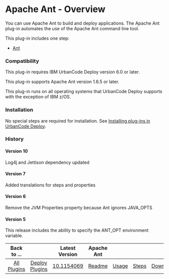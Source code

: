 
# Apache Ant - Overview

You can use Apache Ant to build and deploy applications. The Apache Ant plug-in automates the use of the Apache Ant command line tool.

This plug-in includes one step:

* [Ant](#ant "Ant")

### Compatibility

This plug-in requires IBM UrbanCode Deploy version 6.0 or later.

This plug-in supports Apache Ant version 1.6.5 or later.

This plug-in runs on all operating systems that UrbanCode Deploy supports with the exception of IBM z/OS.

### Installation

No special steps are required for installation. See [Installing plug-ins in UrbanCode Deploy](https://community.ibm.com/community/user/wasdevops/blogs/laurel-dickson-bull1/2022/06/13/install-plugins "Installing plug-ins in UrbanCode Deploy").

### History

#### Version 10

Log4j and Jettison dependency updated

#### Version 7

Added translations for steps and properties

#### Version 6

Remove the JVM Properties property because Ant ignores JAVA\_OPTS

#### Version 5

This release includes the ability to specify the ANT\_OPT environment variable.


|Back to ...||Latest Version|Apache Ant ||||
| :---: | :---: | :---: | :---: | :---: | :---: | :---: |
|[All Plugins](../../index.md)|[Deploy Plugins](../README.md)|[10.1154069](https://raw.githubusercontent.com/UrbanCode/IBM-UCD-PLUGINS/main/files/Ant/ucd-Ant-10.1154069.zip)|[Readme](README.md)|[Usage](usage.md)|[Steps](steps.md)|[Downloads](downloads.md)|
